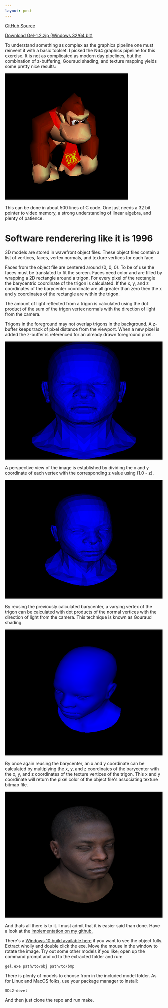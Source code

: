 ```yaml
---
layout: post
---
```


[GitHub Source](https://github.com/glouw/gel)

[Download Gel-1.2.zip (Windows 32/64 bit)](https://github.com/glouw/gel/releases/download/gel-1.2/gel-1.2.zip)

To understand something as complex as the graphics pipeline one must reinvent it with a basic toolset.
I picked the N64 graphics pipeline for this exercise. It is not as complicated as modern day pipelines,
but the combination of z-buffering, Gouraud shading, and texture mapping yields some pretty nice results:

![Donkey Kong](/images/dk.png)

This can be done in about 500 lines of C code. One just needs a 32 bit pointer to video memory,
a strong understanding of linear algebra, and plenty of patience.

# Software renderering like it is 1996

3D models are stored in wavefront object files. These object files contain a list of vertices, faces,
vertex normals, and texture vertices for each face.

Faces from the object file are centered around (0, 0, 0). To be of use the faces must be
translated to fit the screen. Faces need color and are filled by wrapping a 2D rectangle
around a trigon. For every pixel of the rectangle the barycentric coordinate of the trigon is calculated.
If the x, y, and z coordinates of the barycenter coordinate are all greater than zero then the x and y
coordinates of the rectangle are within the trigon.

The amount of light reflected from a trigon is calculated using the dot product of the sum of the trigon vertex
normals with the direction of light from the camera.

Trigons in the foreground may not overlap trigons in the background. A z-buffer keeps track of pixel
distance from the viewport. When a new pixel is added the z-buffer is referenced for an already drawn foreground pixel.

![Flat shading - Isometric](/images/gel/a.png)

A perspective view of the image is established by dividing the x and y coordinate of each vertex with the
corresponding z value using (1.0 - z).

![Flat shading - Perspective](/images/gel/b.png)

By reusing the previously calculated barycenter, a varying vertex of the trigon can be calculated
with dot products of the normal vertices with the direction of light from the camera. This technique is
known as Gouraud shading.

![Gouraud shading](/images/gel/c.png)

By once again reusing the barycenter, an x and y coordinate can be calculated
by multiplying the x, y, and z coordinates of the barycenter with the x, y, and z coordinates of the texture
vertices of the trigon. This x and y coordinate will return the pixel color of the object file's associating texture
bitmap file.

![Gouraud shading](/images/gel/d.png)

And thats all there is to it. I must admit that it is easier said than done. Have a look at
the [implementation on my github.](https://github.com/glouw/gel)

There's a [Windows 10 build available here](https://github.com/glouw/gel/releases/download/gel-1.2/gel-1.2.zip)
if you want to see the object fully. Extract wholly and double click the exe. Move the mouse in the window to rotate
the image. Try out some other models if you like; open up the command prompt and cd to the extracted folder and run:

```
gel.exe path/to/obj path/to/bmp
```
There is plenty of models to choose from in the included model folder. As for Linux and MacOS folks,
use your package manager to install:
```
SDL2-devel
```
And then just clone the repo and run make.
